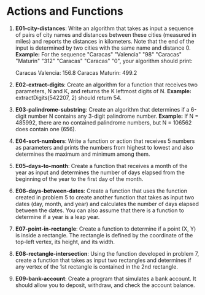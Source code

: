 # Actions and Functions

1) **E01-city-distances**: Write an algorithm that takes as input a sequence of pairs of city names and distances between these cities (measured in miles) and reports the distances in kilometers. Note that the end of the input is determined by two cities with the same name and distance 0. **Example:** For the sequence "Caracas" "Valencia" "98" "Caracas" "Maturin" "312" "Caracas" "Caracas" "0", your algorithm should print:

    Caracas Valencia: 156.8
    Caracas Maturin: 499.2

2) **E02-extract-digits**: Create an algorithm for a function that receives two parameters, N and K, and returns the K leftmost digits of N. **Example:** extractDigits(542207, 2) should return 54.

3) **E03-palindrome-substring**: Create an algorithm that determines if a 6-digit number N contains any 3-digit palindrome number. **Example:** If N = 485992, there are no contained palindrome numbers, but N = 106562 does contain one (656).

4) **E04-sort-numbers**: Write a function or action that receives 5 numbers as parameters and prints the numbers from highest to lowest and also determines the maximum and minimum among them.

5) **E05-days-to-month**: Create a function that receives a month of the year as input and determines the number of days elapsed from the beginning of the year to the first day of the month.

6) **E06-days-between-dates**: Create a function that uses the function created in problem 5 to create another function that takes as input two dates (day, month, and year) and calculates the number of days elapsed between the dates. You can also assume that there is a function to determine if a year is a leap year.

7) **E07-point-in-rectangle**: Create a function to determine if a point (X, Y) is inside a rectangle. The rectangle is defined by the coordinate of the top-left vertex, its height, and its width.

8) **E08-rectangle-intersection**: Using the function developed in problem 7, create a function that takes as input two rectangles and determines if any vertex of the 1st rectangle is contained in the 2nd rectangle.

9) **E09-bank-account**: Create a program that simulates a bank account. It should allow you to deposit, withdraw, and check the account balance.
